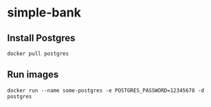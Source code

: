 # simple-bank
## Install Postgres
```
docker pull postgres
```

## Run images
```
docker run --name some-postgres -e POSTGRES_PASSWORD=12345678 -d postgres
```